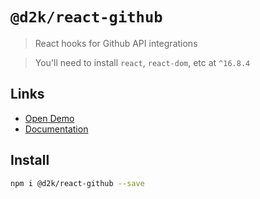 # `@d2k/react-github`

> React hooks for Github API integrations

> You'll need to install `react`, `react-dom`, etc at `^16.8.4`

## Links

* [Open Demo](https://d2k-react-github.netlify.com/)
* [Documentation](https://github.com/bdbch/react-github/wiki)

## Install

```sh
npm i @d2k/react-github --save
```
